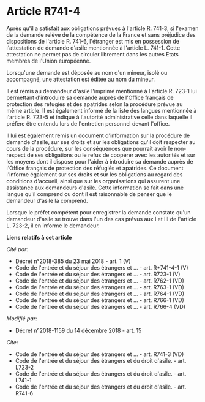 # Article R741-4

Après qu'il a satisfait aux obligations prévues à l'article R. 741-3, si l'examen de la demande relève de la compétence de la
France et sans préjudice des dispositions de l'article R. 741-6, l'étranger est mis en possession de l'attestation de demande
d'asile mentionnée à l'article L. 741-1. Cette attestation ne permet pas de circuler librement dans les autres Etats membres
de l'Union européenne.

Lorsqu'une demande est déposée au nom d'un mineur, isolé ou accompagné, une attestation est éditée au nom du mineur.

Il est remis au demandeur d'asile l'imprimé mentionné à l'article R. 723-1 lui permettant d'introduire sa demande auprès de
l'Office français de protection des réfugiés et des apatrides selon la procédure prévue au même article. Il est également
informé de la liste des langues mentionnée à l'article R. 723-5 et indique à l'autorité administrative celle dans laquelle il
préfère être entendu lors de l'entretien personnel devant l'office.

Il lui est également remis un document d'information sur la procédure de demande d'asile, sur ses droits et sur les
obligations qu'il doit respecter au cours de la procédure, sur les conséquences que pourrait avoir le non-respect de ses
obligations ou le refus de coopérer avec les autorités et sur les moyens dont il dispose pour l'aider à introduire sa demande
auprès de l'Office français de protection des réfugiés et apatrides. Ce document l'informe également sur ses droits et sur
les obligations au regard des conditions d'accueil, ainsi que sur les organisations qui assurent une assistance aux
demandeurs d'asile. Cette information se fait dans une langue qu'il comprend ou dont il est raisonnable de penser que le
demandeur d'asile la comprend.

Lorsque le préfet compétent pour enregistrer la demande constate qu'un demandeur d'asile se trouve dans l'un des cas prévus
aux I et III de l'article L. 723-2, il en informe le demandeur.

**Liens relatifs à cet article**

_Cité par_:

  - Décret n°2018-385 du 23 mai 2018 - art. 1 (V)
  - Code de l'entrée et du séjour des étrangers et ... - art. R*741-4-1 (V)
  - Code de l'entrée et du séjour des étrangers et ... - art. R723-1 (V)
  - Code de l'entrée et du séjour des étrangers et ... - art. R762-1 (VD)
  - Code de l'entrée et du séjour des étrangers et ... - art. R763-1 (VD)
  - Code de l'entrée et du séjour des étrangers et ... - art. R764-1 (VD)
  - Code de l'entrée et du séjour des étrangers et ... - art. R766-1 (VD)
  - Code de l'entrée et du séjour des étrangers et ... - art. R766-4 (VD)

_Modifié par_:

  - Décret n°2018-1159 du 14 décembre 2018 - art. 15

_Cite_:

  - Code de l'entrée et du séjour des étrangers et ... - art. R741-3 (VD)
  - Code de l'entrée et du séjour des étrangers et du droit d'asile. - art. L723-2
  - Code de l'entrée et du séjour des étrangers et du droit d'asile. - art. L741-1
  - Code de l'entrée et du séjour des étrangers et du droit d'asile. - art. R741-6
